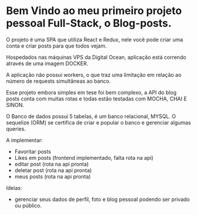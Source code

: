 # Bem Vindo ao meu primeiro projeto pessoal Full-Stack, o Blog-posts.

O projeto é uma SPA que utiliza React e Redux, nele você pode criar uma conta e criar posts para que todos vejam.

Hospedados nas máquinas VPS da Digital Ocean, aplicação está correndo através de uma imagem DOCKER.

 A aplicação não possui workers, o que traz uma limitação em relação ao número de requests simultâneas
ao banco.

  Esse projeto embora simples em tese foi bem complexo, 
a API do blog posts conta com muitas rotas e todas estão testadas com MOCHA, CHAI E SINON.

O Banco de dados possui 5 tabelas, é um banco relacional, MYSQL.
O sequelize (ORM) se certifica de criar e popular o banco e gerenciar algumas queries.

A implementar:
 - Favoritar posts 
 - Likes em posts (frontend implementado, falta rota na api)
 - editar post (rota na api pronta)
 - deletar post (rota na api pronta)
 - meus posts (rota na api pronta)

Ideias:
 - gerenciar seus dados de perfil, foto e blog pessoal podendo ser privado ou público.
